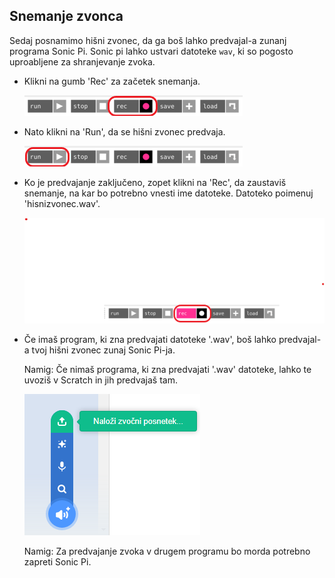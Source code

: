 ## Snemanje zvonca

Sedaj posnamimo hišni zvonec, da ga boš lahko predvajal-a zunanj programa Sonic Pi. Sonic pi lahko ustvari datoteke `wav`, ki so pogosto uproabljene za shranjevanje zvoka.

+ Klikni na gumb 'Rec' za začetek snemanja.
    
    ![posnetek zaslona](images/tune-record.png)

+ Nato klikni na 'Run', da se hišni zvonec predvaja.
    
    ![posnetek zaslona](images/tune-run.png)

+ Ko je predvajanje zaključeno, zopet klikni na 'Rec', da zaustaviš snemanje, na kar bo potrebno vnesti ime datoteke. Datoteko poimenuj 'hisnizvonec.wav'.
    
    ![posnetek zaslona](images/tune-record-stop.png)

+ Če imaš program, ki zna predvajati datoteke '.wav', boš lahko predvajal-a tvoj hišni zvonec zunaj Sonic Pi-ja.
    
    Namig: Če nimaš programa, ki zna predvajati '.wav' datoteke, lahko te uvoziš v Scratch in jih predvajaš tam.
    
    ![posnetek zaslona](images/scratch-upload.png)
    
    Namig: Za predvajanje zvoka v drugem programu bo morda potrebno zapreti Sonic Pi.